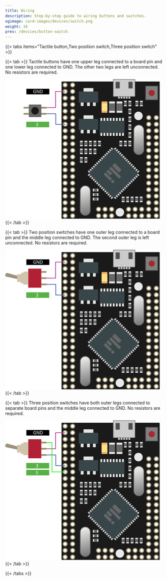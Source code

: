 ```yaml
---
title: Wiring
description: Step-by-step guide to wiring buttons and switches.
ogimage: card-images/devices/switch.png
weight: 10
prev: /devices/button-switch
---
```


{{< tabs items="Tactile button,Two position switch,Three position switch" >}}

{{< tab >}}
Tactile buttons have one upper leg connected to a board pin and one lower leg connected to GND. The other two legs are left unconnected. No resistors are required.

![Wiring diagram showing a tactile button connected to a board.](tactile-button.svg)
{{< /tab >}}

{{< tab >}}
Two position switches have one outer leg connected to a board pin and the middle leg connected to GND. The second outer leg is left unconnected. No resistors are required.

![Wiring diagram showing a two position switch connected to a board.](two-position-switch.svg)
{{< /tab >}}

{{< tab >}}
Three position switches have both outer legs connected to separate board pins and the middle leg connected to GND. No resistors are required.

![Wiring diagram showing a three position switch connected to a board.](three-position-switch.svg)
{{< /tab >}}

{{< /tabs >}}
